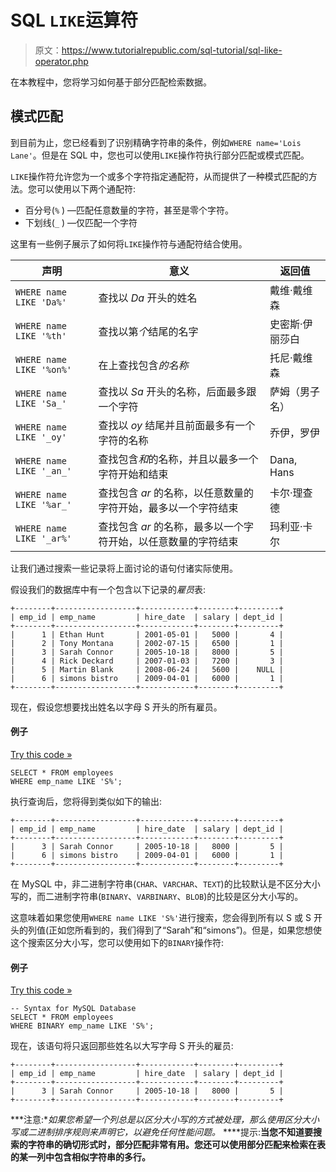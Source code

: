 # SQL `LIKE`运算符

> 原文：<https://www.tutorialrepublic.com/sql-tutorial/sql-like-operator.php>

在本教程中，您将学习如何基于部分匹配检索数据。

## 模式匹配

到目前为止，您已经看到了识别精确字符串的条件，例如`WHERE name='Lois Lane'`。但是在 SQL 中，您也可以使用`LIKE`操作符执行部分匹配或模式匹配。

`LIKE`操作符允许您为一个或多个字符指定通配符，从而提供了一种模式匹配的方法。您可以使用以下两个通配符:

*   百分号(`%` ) —匹配任意数量的字符，甚至是零个字符。
*   下划线(`_` ) —仅匹配一个字符

这里有一些例子展示了如何将`LIKE`操作符与通配符结合使用。

| 声明 | 意义 | 返回值 |
| --- | --- | --- |
| `WHERE name LIKE 'Da%'` | 查找以 *Da* 开头的姓名 | 戴维·戴维森 |
| `WHERE name LIKE '%th'` | 查找以第*个*结尾的名字 | 史密斯·伊丽莎白 |
| `WHERE name LIKE '%on%'` | 在上查找包含*的名称* | 托尼·戴维森 |
| `WHERE name LIKE 'Sa_'` | 查找以 *Sa* 开头的名称，后面最多跟一个字符 | 萨姆（男子名） |
| `WHERE name LIKE '_oy'` | 查找以 *oy* 结尾并且前面最多有一个字符的名称 | 乔伊，罗伊 |
| `WHERE name LIKE '_an_'` | 查找包含*和*的名称，并且以最多一个字符开始和结束 | Dana, Hans |
| `WHERE name LIKE '%ar_'` | 查找包含 *ar* 的名称，以任意数量的字符开始，最多以一个字符结束 | 卡尔·理查德 |
| `WHERE name LIKE '_ar%'` | 查找包含 *ar* 的名称，最多以一个字符开始，以任意数量的字符结束 | 玛利亚·卡尔 |

让我们通过搜索一些记录将上面讨论的语句付诸实际使用。

假设我们的数据库中有一个包含以下记录的*雇员*表:

```
+--------+------------------+------------+--------+---------+
| emp_id | emp_name         | hire_date  | salary | dept_id |
+--------+------------------+------------+--------+---------+
|      1 | Ethan Hunt       | 2001-05-01 |   5000 |       4 |
|      2 | Tony Montana     | 2002-07-15 |   6500 |       1 |
|      3 | Sarah Connor     | 2005-10-18 |   8000 |       5 |
|      4 | Rick Deckard     | 2007-01-03 |   7200 |       3 |
|      5 | Martin Blank     | 2008-06-24 |   5600 |    NULL |
|      6 | simons bistro    | 2009-04-01 |   6000 |       1 |
+--------+------------------+------------+--------+---------+

```

现在，假设您想要找出姓名以字母 S 开头的所有雇员。

#### 例子

[Try this code »](../codelab.php?topic=sql&file=pattern-matching-with-like-operator "Try this code using online Editor")

```
SELECT * FROM employees 
WHERE emp_name LIKE 'S%';
```

执行查询后，您将得到类似如下的输出:

```
+--------+------------------+------------+--------+---------+
| emp_id | emp_name         | hire_date  | salary | dept_id |
+--------+------------------+------------+--------+---------+
|      3 | Sarah Connor     | 2005-10-18 |   8000 |       5 |
|      6 | simons bistro    | 2009-04-01 |   6000 |       1 |
+--------+------------------+------------+--------+---------+

```

在 MySQL 中，非二进制字符串(`CHAR`、`VARCHAR`、`TEXT`)的比较默认是不区分大小写的，而二进制字符串(`BINARY`、`VARBINARY`、`BLOB`)的比较是区分大小写的。

这意味着如果您使用`WHERE name LIKE 'S%'`进行搜索，您会得到所有以 S 或 S 开头的列值(正如您所看到的，我们得到了“Sarah”和“simons”)。但是，如果您想使这个搜索区分大小写，您可以使用如下的`BINARY`操作符:

#### 例子

[Try this code »](javascript:void(0); "Not Supported in Web SQL")

```
-- Syntax for MySQL Database 
SELECT * FROM employees 
WHERE BINARY emp_name LIKE 'S%';
```

现在，该语句将只返回那些姓名以大写字母 S 开头的雇员:

```
+--------+------------------+------------+--------+---------+
| emp_id | emp_name         | hire_date  | salary | dept_id |
+--------+------------------+------------+--------+---------+
|      3 | Sarah Connor     | 2005-10-18 |   8000 |       5 |
+--------+------------------+------------+--------+---------+

```

 ***注意:**如果您希望一个列总是以区分大小写的方式被处理，那么使用区分大小写或二进制排序规则来声明它，以避免任何性能问题。*  ****提示:**当您不知道要搜索的字符串的确切形式时，部分匹配非常有用。您还可以使用部分匹配来检索在表的某一列中包含相似字符串的多行。**